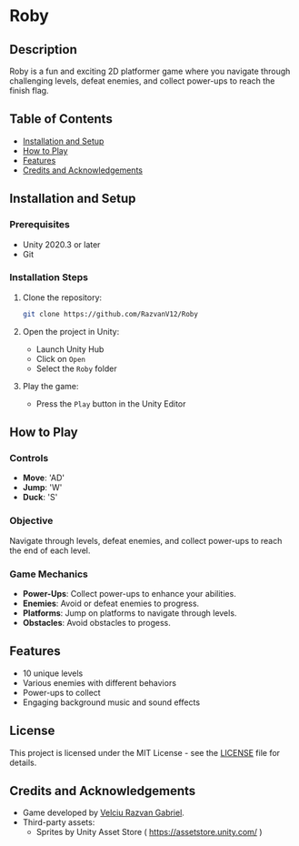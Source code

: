 # Roby

## Description
Roby is a fun and exciting 2D platformer game where you navigate through challenging levels, defeat enemies, and collect power-ups to reach the finish flag.

## Table of Contents
- [Installation and Setup](#installation-and-setup)
- [How to Play](#how-to-play)
- [Features](#features)
- [Credits and Acknowledgements](#credits-and-acknowledgements)

## Installation and Setup

### Prerequisites
- Unity 2020.3 or later
- Git

### Installation Steps
1. Clone the repository:
    ```sh
    git clone https://github.com/RazvanV12/Roby
    ```
2. Open the project in Unity:
    - Launch Unity Hub
    - Click on `Open`
    - Select the `Roby` folder

3. Play the game:
    - Press the `Play` button in the Unity Editor

## How to Play

### Controls
- **Move**: 'AD'
- **Jump**: 'W'
- **Duck**: 'S'

### Objective
Navigate through levels, defeat enemies, and collect power-ups to reach the end of each level.

### Game Mechanics
- **Power-Ups**: Collect power-ups to enhance your abilities.
- **Enemies**: Avoid or defeat enemies to progress.
- **Platforms**: Jump on platforms to navigate through levels.
- **Obstacles**: Avoid obstacles to progess.

## Features
- 10 unique levels
- Various enemies with different behaviors
- Power-ups to collect
- Engaging background music and sound effects

## License
This project is licensed under the MIT License - see the [LICENSE](LICENSE) file for details.

## Credits and Acknowledgements
- Game developed by [Velciu Razvan Gabriel](https://github.com/RazvanV12).
- Third-party assets:
  - Sprites by Unity Asset Store ( https://assetstore.unity.com/ )

